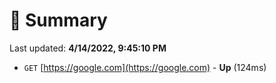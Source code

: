# 📖 Summary
Last updated: **4/14/2022, 9:45:10 PM**

- `GET` [https://google.com](https://google.com) - **Up** (124ms)
